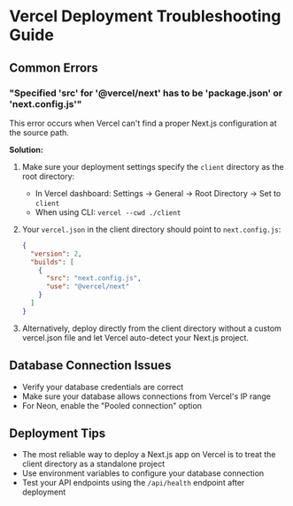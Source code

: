 # Vercel Deployment Troubleshooting Guide

## Common Errors

### "Specified 'src' for '@vercel/next' has to be 'package.json' or 'next.config.js'"

This error occurs when Vercel can't find a proper Next.js configuration at the source path.

**Solution:**

1. Make sure your deployment settings specify the `client` directory as the root directory:
   - In Vercel dashboard: Settings → General → Root Directory → Set to `client`
   - When using CLI: `vercel --cwd ./client`

2. Your `vercel.json` in the client directory should point to `next.config.js`:
   ```json
   {
     "version": 2,
     "builds": [
       {
         "src": "next.config.js",
         "use": "@vercel/next"
       }
     ]
   }
   ```

3. Alternatively, deploy directly from the client directory without a custom vercel.json file and let Vercel auto-detect your Next.js project.

## Database Connection Issues

- Verify your database credentials are correct
- Make sure your database allows connections from Vercel's IP range
- For Neon, enable the "Pooled connection" option

## Deployment Tips

- The most reliable way to deploy a Next.js app on Vercel is to treat the client directory as a standalone project
- Use environment variables to configure your database connection
- Test your API endpoints using the `/api/health` endpoint after deployment